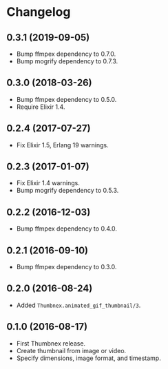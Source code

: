 # Changelog

## 0.3.1 (2019-09-05)

* Bump ffmpex dependency to 0.7.0.
* Bump mogrify dependency to 0.7.3.

## 0.3.0 (2018-03-26)

* Bump ffmpex dependency to 0.5.0.
* Require Elixir 1.4.

## 0.2.4 (2017-07-27)

* Fix Elixir 1.5, Erlang 19 warnings.

## 0.2.3 (2017-01-07)

* Fix Elixir 1.4 warnings.
* Bump mogrify dependency to 0.5.3.

## 0.2.2 (2016-12-03)

* Bump ffmpex dependency to 0.4.0.

## 0.2.1 (2016-09-10)

* Bump ffmpex dependency to 0.3.0.

## 0.2.0 (2016-08-24)

* Added `Thumbnex.animated_gif_thumbnail/3`.

## 0.1.0 (2016-08-17)

* First Thumbnex release.
* Create thumbnail from image or video.
* Specify dimensions, image format, and timestamp.
